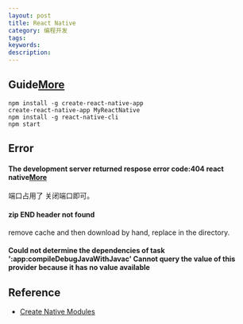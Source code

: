 ```yaml
---
layout: post
title: React Native
category: 编程开发
tags: 
keywords: 
description: 
---
```



## Guide[More](https://www.tutorialspoint.com/react_native/react_native_quick_guide.htm)


```
npm install -g create-react-native-app
create-react-native-app MyReactNative
npm install -g react-native-cli
npm start
```


## Error

#### The development server returned respose error code:404 react native[More](https://stackoverflow.com/questions/46773509/the-development-server-returned-respose-error-code404-react-native)

端口占用了 关闭端口即可。

#### zip END header not found

remove cache and then download by hand, replace in the directory.


#### Could not determine the dependencies of task ':app:compileDebugJavaWithJavac' Cannot query the value of this provider because it has no value available

## Reference

* [Create Native Modules](https://facebook.github.io/react-native/docs/native-modules-android)
